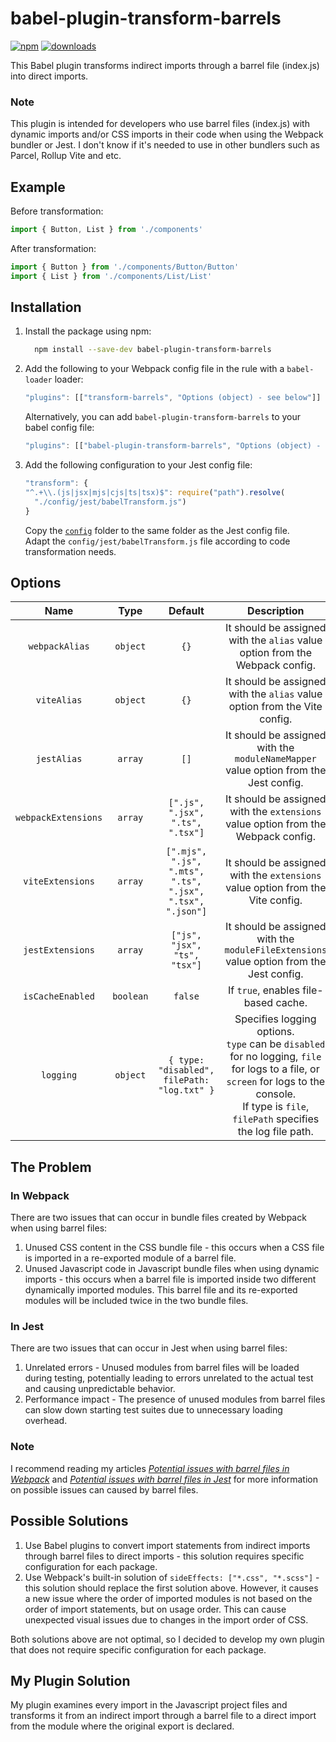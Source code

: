 # babel-plugin-transform-barrels

[![npm](https://badgen.net/npm/v/babel-plugin-transform-barrels)](https://www.npmjs.com/package/babel-plugin-transform-barrels)
[![downloads](https://badgen.net/npm/dt/babel-plugin-transform-barrels)](https://www.npmjs.com/package/babel-plugin-transform-barrels)

This Babel plugin transforms indirect imports through a barrel file (index.js) into direct imports.

### Note
This plugin is intended for developers who use barrel files (index.js) with dynamic imports and/or CSS imports in their code when using the Webpack bundler or Jest. I don't know if it's needed to use in other bundlers such as Parcel, Rollup Vite and etc.

## Example

Before transformation:

```javascript
import { Button, List } from './components'
```

After transformation:

```javascript
import { Button } from './components/Button/Button'
import { List } from './components/List/List'
```


## Installation

1. Install the package using npm:

    ```bash
      npm install --save-dev babel-plugin-transform-barrels
    ```

2. Add the following to your Webpack config file in the rule with a `babel-loader` loader:

    ```javascript
    "plugins": [["transform-barrels", "Options (object) - see below"]]
    ```

   Alternatively, you can add `babel-plugin-transform-barrels` to your babel config file:

    ```javascript
    "plugins": [["babel-plugin-transform-barrels", "Options (object) - see below"]]
    ```

3. Add the following configuration to your Jest config file:

    ```javascript
    "transform": {
    "^.+\\.(js|jsx|mjs|cjs|ts|tsx)$": require("path").resolve(
      "./config/jest/babelTransform.js")
    }
    ```

   Copy the [`config`](config) folder to the same folder as the Jest config file.
   <br>
   Adapt the `config/jest/babelTransform.js` file according to code transformation needs.

## Options

|       **Name**      |  **Type** |                        **Default**                        |                                                                                            **Description**                                                                                           |
|:-------------------:|:---------:|:---------------------------------------------------------:|:----------------------------------------------------------------------------------------------------------------------------------------------------------------------------------------------------:|
|    `webpackAlias`   |  `object` |                            `{}`                           |                                                             It should be assigned with the `alias` value option from the Webpack config.                                                             |
|     `viteAlias`     |  `object` |                            `{}`                           |                                                               It should be assigned with the `alias` value option from the Vite config.                                                              |
|     `jestAlias`     |  `array`  |                            `[]`                           |                                                         It should be assigned with the `moduleNameMapper` value option from the Jest config.                                                         |
| `webpackExtensions` |  `array`  |              `[".js", ".jsx", ".ts", ".tsx"]`             |                                                           It should be assigned with the `extensions` value option from the Webpack config.                                                          |
|   `viteExtensions`  |  `array`  | `[".mjs", ".js", ".mts", ".ts", ".jsx", ".tsx", ".json"]` |                                                            It should be assigned with the `extensions` value option from the Vite config.                                                            |
|   `jestExtensions`  |  `array`  |                `["js", "jsx", "ts", "tsx"]`               |                                                       It should be assigned with the `moduleFileExtensions` value option from the Jest config.                                                       |
|   `isCacheEnabled`  | `boolean` |                          `false`                          |                                                                                 If `true`, enables file-based cache.                                                                                 |
| `logging`           | `object`  | `{ type: "disabled", filePath: "log.txt" }`               | Specifies logging options.<br>`type` can be `disabled` for no logging, `file` for logs to a file, or `screen` for logs to the console.<br>If type is `file`, `filePath` specifies the log file path. |

## The Problem

### In Webpack
There are two issues that can occur in bundle files created by Webpack when using barrel files:
1. Unused CSS content in the CSS bundle file - this occurs when a CSS file is imported in a re-exported module of a barrel file.
2. Unused Javascript code in Javascript bundle files when using dynamic imports - this occurs when a barrel file is imported inside two different dynamically imported modules. This barrel file and its re-exported modules will be included twice in the two bundle files.

### In Jest
There are two issues that can occur in Jest when using barrel files:
1. Unrelated errors - Unused modules from barrel files will be loaded during testing, potentially leading to errors unrelated to the actual test and causing unpredictable behavior.
2. Performance impact - The presence of unused modules from barrel files can slow down starting test suites due to unnecessary loading overhead.

### Note
I recommend reading my articles [*Potential issues with barrel files in Webpack*](https://dev.to/fogel/potential-issues-with-barrel-files-in-webpack-4bf2) and [*Potential issues with barrel files in Jest*](https://dev.to/fogel/potential-issues-with-barrel-files-in-jest-1nkl) for more information on possible issues can caused by barrel files.

## Possible Solutions

1. Use Babel plugins to convert import statements from indirect imports through barrel files to direct imports - this solution requires specific configuration for each package.
2. Use Webpack's built-in solution of `sideEffects: ["*.css", "*.scss"]` - this solution should replace the first solution above. However, it causes a new issue where the order of imported modules is not based on the order of import statements, but on usage order. This can cause unexpected visual issues due to changes in the import order of CSS.

Both solutions above are not optimal, so I decided to develop my own plugin that does not require specific configuration for each package.

## My Plugin Solution
My plugin examines every import in the Javascript project files and transforms it from an indirect import through a barrel file to a direct import from the module where the original export is declared.
